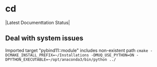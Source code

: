 # cd

|Latest Documenttation Status|


Deal with system issues
-----------------------
Imported target "pybind11::module" includes non-existent path
`cmake -DCMAKE_INSTALL_PREFIX=~/Installations -DMUQ_USE_PYTHON=ON -DPYTHON_EXECUTABLE=~/opt/anaconda3/bin/python ../`
